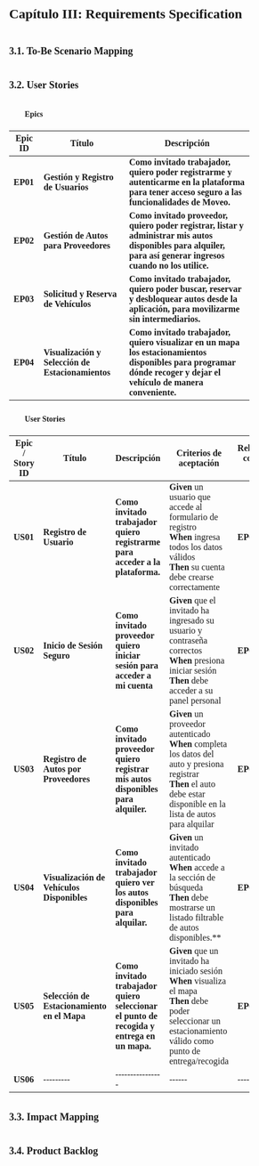<style>
  body {
    font-family: 'Times New Roman', sans-serif;
    text-align: justify;
    font-size: 12px;
    margin-left: 2em;
    margin-right: 2em;
    line-height: 2;
  }
  
  p {
    text-indent: 2em; /* Sangría en el primer renglón de cada párrafo */
  }

  h1 {
    margin-left: 0; /* No aplica sangría para el título principal */
  }

  h2 {
    margin-left: 0; /* No aplica sangría para subtítulos de nivel 2 */
  }

  h3 {
    margin-left: 2em; /* Aplica una sangría de 2em para subtítulos de nivel 3 */
  }

  h4 {
    margin-left: 4em; /* Aplica una sangría de 4em para subtítulos de nivel 4 */
  }
</style>

# Capítulo III: Requirements Specification
## 3.1. To-Be Scenario Mapping
## 3.2. User Stories
### Epics
| **Epic ID**|**Título**| **Descripción**|
|------------|---------|----------------|
|**EP01**|**Gestión y Registro de Usuarios**|**Como invitado trabajador, quiero poder registrarme y autenticarme en la plataforma para tener acceso seguro a las funcionalidades de Moveo.** |
|**EP02**|**Gestión de Autos para Proveedores**|**Como invitado proveedor, quiero poder registrar, listar y administrar mis autos disponibles para alquiler, para así generar ingresos cuando no los utilice.** |
| **EP03**|**Solicitud y Reserva de Vehículos**| **Como invitado trabajador, quiero poder buscar, reservar y desbloquear autos desde la aplicación, para movilizarme sin intermediarios.** |
|**EP04**|**Visualización y Selección de Estacionamientos**|**Como invitado trabajador, quiero visualizar en un mapa los estacionamientos disponibles para programar dónde recoger y dejar el vehículo de manera conveniente.** |
### User Stories
| **Epic / Story ID**|**Título**| **Descripción**|**Criterios de aceptación**|**Relacionado con (Epic ID)**|
|------------|---------|----------------|------|------|
|**US01**|**Registro de Usuario**|**Como invitado trabajador quiero registrarme para acceder a la plataforma.**|**Given** un usuario que accede al formulario de registro <br>**When** ingresa todos los datos válidos <br>**Then** su cuenta debe crearse correctamente|**EP01**|
|**US02**|**Inicio de Sesión Seguro**|**Como invitado proveedor quiero iniciar sesión para acceder a mi cuenta**|**Given** que el invitado ha ingresado su usuario y contraseña correctos <br>**When** presiona iniciar sesión <br>**Then** debe acceder a su panel personal|**EP01**|
|**US03**|**Registro de Autos por Proveedores**|**Como invitado proveedor quiero registrar mis autos disponibles para alquiler.**|**Given**  un proveedor autenticado<br>**When**  completa los datos del auto y presiona registrar<br>**Then** el auto debe estar disponible en la lista de autos para alquilar|**EP02**|
|**US04**|**Visualización de Vehículos Disponibles**|**Como invitado trabajador quiero ver los autos disponibles para alquilar.**|**Given** un invitado autenticado<br>**When** accede a la sección de búsqueda<br>**Then** debe mostrarse un listado filtrable de autos disponibles.**|**EP03**|
|**US05**|**Selección de Estacionamiento en el Mapa**|**Como invitado trabajador quiero seleccionar el punto de recogida y entrega en un mapa.**|**Given** que un invitado ha iniciado sesión<br>**When** visualiza el mapa<br>**Then** debe poder seleccionar un estacionamiento válido como punto de entrega/recogida|**EP04**|
|**US06**|---------|----------------|------|------|

## 3.3. Impact Mapping
## 3.4. Product Backlog
